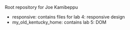Root repository for Joe Kamibeppu

- responsive: contains files for lab 4: responsive design
- my_old_kentucky_home: contains lab 5: DOM
